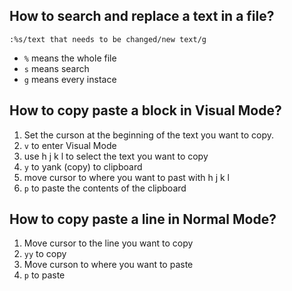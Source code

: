 ## How to search and replace a text in a file?

`:%s/text that needs to be changed/new text/g`

- `%` means the whole file
- `s` means search
- `g` means every instace

## How to copy paste a block in Visual Mode?

1. Set the curson at the beginning of the text you want to copy.
2. `v` to enter Visual Mode
3. use h j k l to select the text you want to copy
4. `y` to yank (copy) to clipboard
5. move cursor to where you want to past with h j k l
6. `p` to paste the contents of the clipboard

## How to copy paste a line in Normal Mode?

1. Move cursor to the line you want to copy
2. `yy` to copy
3. Move curson to where you want to paste
4. `p` to paste
